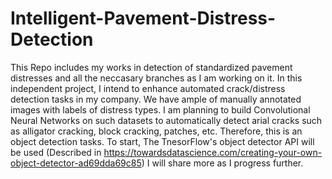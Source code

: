 # Intelligent-Pavement-Distress-Detection
This Repo includes my works in detection of standardized pavement distresses and all the neccasary branches as I am working on it. In this independent project, I intend to enhance automated crack/distress detection tasks in my company. We have ample of manually annotated images with labels of distress types. I am planning to build Convolutional Neural Networks on such datasets to automatically detect arial cracks such as alligator cracking, block cracking, patches, etc. Therefore, this is an object detection tasks. To start, The TnesorFlow's object detector API will be used (Described in https://towardsdatascience.com/creating-your-own-object-detector-ad69dda69c85) I will share more as I progress further.
